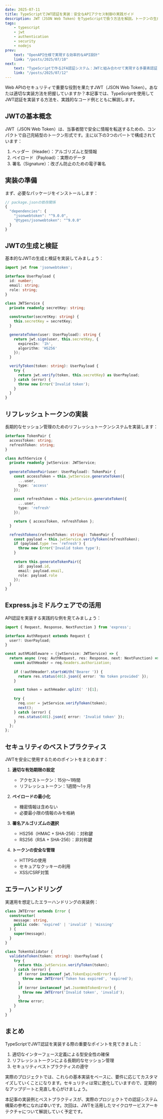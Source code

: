 ```yaml
---
date: 2025-07-11
title: TypeScriptでJWT認証を実装：安全なAPIアクセス制御の実践ガイド
description: JWT（JSON Web Token）をTypeScriptで扱う方法を解説。トークンの生成から検証、リフレッシュトークンの実装まで、セキュアな認証システムの構築方法を学びましょう。
tags:
    - typescript
    - jwt
    - authentication
    - security
    - nodejs
prev:
    text: "OpenAPI仕様で実現する効率的なAPI設計"
    link: "/posts/2025/07/10"
next:
    text: "TypeScriptで作る2FA認証システム：JWTと組み合わせて実現する多要素認証"
    link: "/posts/2025/07/12"
---
```


Web APIのセキュリティで重要な役割を果たすJWT（JSON Web Token）。あなたは適切な実装方法を把握していますか？本記事では、TypeScriptを使用してJWT認証を実装する方法を、実践的なコード例とともに解説します。

## JWTの基本概念

JWT（JSON Web Token）は、当事者間で安全に情報を転送するための、コンパクトで自己完結型のトークン形式です。主に以下の3つのパートで構成されています：

1. ヘッダー（Header）：アルゴリズムと型情報
2. ペイロード（Payload）：実際のデータ
3. 署名（Signature）：改ざん防止のための電子署名

## 実装の準備

まず、必要なパッケージをインストールします：

```ts
// package.jsonの依存関係
{
  "dependencies": {
    "jsonwebtoken": "^9.0.0",
    "@types/jsonwebtoken": "^9.0.0"
  }
}
```

## JWTの生成と検証

基本的なJWTの生成と検証を実装してみましょう：

```ts
import jwt from 'jsonwebtoken';

interface UserPayload {
  id: number;
  email: string;
  role: string;
}

class JWTService {
  private readonly secretKey: string;
  
  constructor(secretKey: string) {
    this.secretKey = secretKey;
  }

  generateToken(user: UserPayload): string {
    return jwt.sign(user, this.secretKey, {
      expiresIn: '1h',
      algorithm: 'HS256'
    });
  }

  verifyToken(token: string): UserPayload {
    try {
      return jwt.verify(token, this.secretKey) as UserPayload;
    } catch (error) {
      throw new Error('Invalid token');
    }
  }
}
```

## リフレッシュトークンの実装

長期的なセッション管理のためのリフレッシュトークンシステムを実装します：

```ts
interface TokenPair {
  accessToken: string;
  refreshToken: string;
}

class AuthService {
  private readonly jwtService: JWTService;
  
  generateTokenPair(user: UserPayload): TokenPair {
    const accessToken = this.jwtService.generateToken({
      ...user,
      type: 'access'
    });
    
    const refreshToken = this.jwtService.generateToken({
      ...user,
      type: 'refresh'
    });

    return { accessToken, refreshToken };
  }

  refreshTokens(refreshToken: string): TokenPair {
    const payload = this.jwtService.verifyToken(refreshToken);
    if (payload.type !== 'refresh') {
      throw new Error('Invalid token type');
    }
    
    return this.generateTokenPair({
      id: payload.id,
      email: payload.email,
      role: payload.role
    });
  }
}
```

## Express.jsミドルウェアでの活用

API認証を実装する実践的な例を見てみましょう：

```ts
import { Request, Response, NextFunction } from 'express';

interface AuthRequest extends Request {
  user?: UserPayload;
}

const authMiddleware = (jwtService: JWTService) => {
  return async (req: AuthRequest, res: Response, next: NextFunction) => {
    const authHeader = req.headers.authorization;
    
    if (!authHeader?.startsWith('Bearer ')) {
      return res.status(401).json({ error: 'No token provided' });
    }

    const token = authHeader.split(' ')[1];
    
    try {
      req.user = jwtService.verifyToken(token);
      next();
    } catch (error) {
      res.status(401).json({ error: 'Invalid token' });
    }
  };
};
```

## セキュリティのベストプラクティス

JWTを安全に使用するためのポイントをまとめます：

1. **適切な有効期限の設定**
   - アクセストークン：15分〜1時間
   - リフレッシュトークン：1週間〜1ヶ月

2. **ペイロードの最小化**
   - 機密情報は含めない
   - 必要最小限の情報のみを格納

3. **署名アルゴリズムの選択**
   - HS256（HMAC + SHA-256）：対称鍵
   - RS256（RSA + SHA-256）：非対称鍵

4. **トークンの安全な管理**
   - HTTPSの使用
   - セキュアなクッキーの利用
   - XSS/CSRF対策

## エラーハンドリング

実運用を想定したエラーハンドリングの実装例：

```ts
class JWTError extends Error {
  constructor(
    message: string,
    public code: 'expired' | 'invalid' | 'missing'
  ) {
    super(message);
  }
}

class TokenValidator {
  validateToken(token: string): UserPayload {
    try {
      return this.jwtService.verifyToken(token);
    } catch (error) {
      if (error instanceof jwt.TokenExpiredError) {
        throw new JWTError('Token has expired', 'expired');
      }
      if (error instanceof jwt.JsonWebTokenError) {
        throw new JWTError('Invalid token', 'invalid');
      }
      throw error;
    }
  }
}
```

## まとめ

TypeScriptでJWT認証を実装する際の重要なポイントを見てきました：

1. 適切なインターフェース定義による型安全性の確保
2. リフレッシュトークンによる長期的なセッション管理
3. セキュリティベストプラクティスの遵守

実際のプロジェクトでは、これらの基本実装をベースに、要件に応じてカスタマイズしていくことになります。セキュリティは常に進化していますので、定期的なアップデートと見直しを心がけましょう。

本記事の実装例とベストプラクティスが、実際のプロジェクトでの認証システム構築の参考になれば幸いです。次回は、JWTを活用したマイクロサービスアーキテクチャについて解説していく予定です。
